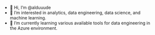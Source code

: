 - 👋 Hi, I’m @alduuude
- 👀 I’m interested in analytics, data engineering, data science, and machine learning.
- 🌱 I’m currently learning various available tools for data engineering in the Azure environment.

<!---
alduuude/alduuude is a ✨ special ✨ repository because its `README.md` (this file) appears on your GitHub profile.
You can click the Preview link to take a look at your changes.
--->
